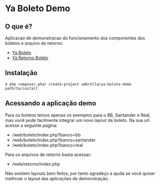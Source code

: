 Ya Boleto Demo
==============

O que é?
---
Aplicacao de demonstracao do funcionamento dos componentes dos boletos e arquivo de retorno:

* [Ya Boleto](https://github.com/umbrellaTech/ya-boleto-php)
* [Ya Retorno Boleto](https://github.com/umbrellaTech/ya-retorno-boleto)

Instalação
----------

```shell
$ php composer.phar create-project umbrella/ya-boleto-demo path/to/install
``` 

Acessando a aplicação demo
----------

Para os boletos temos apenas os exemplos para o BB, Santander e Real, mas você pode facilmente integrar um novo layout de boleto.
Na sua url acesse a seguinte página:

* /web/boleto/index.php?banco=bb
* /web/boleto/index.php?banco=santander
* /web/boleto/index.php?banco=real

Para os arquivos de retorno basta acessar:

* /web/retorno/index.php

Não existem layouts bem feitos, por tanto agradeço a ajuda se você quiser melhroar o layout das aplicações de demonstração.
